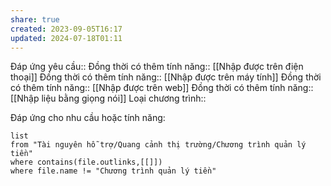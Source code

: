 ```yaml
---
share: true
created: 2023-09-05T16:17
updated: 2024-07-18T01:11
---
```

Đáp ứng yêu cầu:: 
Đồng thời có thêm tính năng:: [[Nhập được trên điện thoại]]
Đồng thời có thêm tính năng:: [[Nhập được trên máy tính]]
Đồng thời có thêm tính năng:: [[Nhập được trên web]]
Đồng thời có thêm tính năng:: [[Nhập liệu bằng giọng nói]]
Loại chương trình:: 

Đáp ứng cho nhu cầu hoặc tính năng:
```dataview
list
from "Tài nguyên hỗ trợ/Quang cảnh thị trường/Chương trình quản lý tiền" 
where contains(file.outlinks,[[]])
where file.name != "Chương trình quản lý tiền" 
```